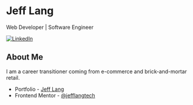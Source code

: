 # Jeff Lang
Web Developer | Software Engineer

[![LinkedIn](https://img.shields.io/badge/LinkedIn-0A66C2?style=for-the-badge&logo=LinkedIn&logoColor=#0A66C2)](https://www.linkedin.com/in/jeff-lang-a28b4288/)

## About Me
I am a career transitioner coming from e-commerce and brick-and-mortar retail.

- Portfolio - [Jeff Lang](https://jefflangtech.github.io/)
- Frontend Mentor - [@jefflangtech](https://www.frontendmentor.io/profile/jefflangtech)
